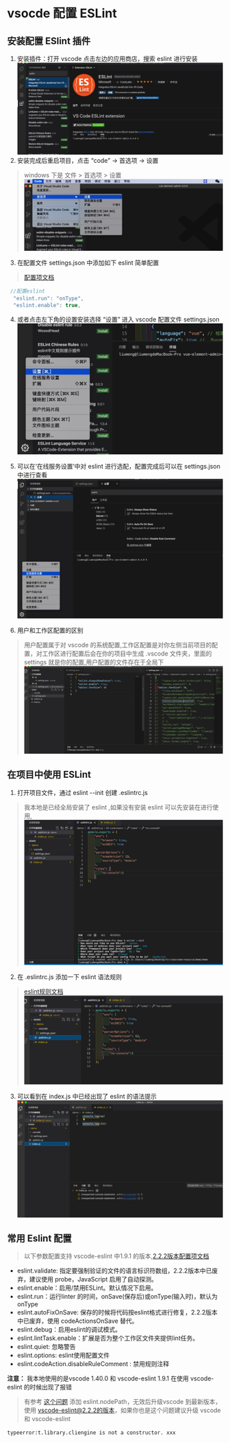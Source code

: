 # vsocde 配置 ESLint

## 安装配置 ESlint 插件

1. 安装插件：打开 vscode 点击左边的应用商店，搜索 eslint 进行安装
![eslint](../images/eslint/search.jpg)
2. 安装完成后重启项目，点击 “code” -> 首选项 -> 设置
> windows 下是 文件 > 首选项 > 设置
![eslint](../images/eslint/setting.png)
3. 在配置文件 settings.json 中添加如下 eslint 简单配置
> [配置项文档](https://github.com/microsoft/vscode-eslint/blob/f90802225e6180b12c51e742bed8f002d29a13d8/README.md) 

```js
 //配置eslint
  "eslint.run": "onType",
  "eslint.enable": true,
```
4. 或者点击左下角的设置安装选择 “设置” 进入 vscode 配置文件 settings.json
![eslint](../images/eslint/settiongs.png)
5. 可以在‘在线服务设置’中对 eslint 进行选配，配置完成后可以在 settings.json 中进行查看
![eslint](../images/eslint/eslint2.png)

6. 用户和工作区配置的区别
>用户配置属于对 vscode 的系统配置,工作区配置是对你左侧当前项目的配置，对工作区进行配置后会在你的项目中生成 .vscode 文件夹，里面的 settings 就是你的配置,用户配置的文件存在于全局下
![eslint](../images/eslint/eslintuser.png)

## 在项目中使用 ESLint
1. 打开项目文件，通过 eslint --init 创建 .eslintrc.js
> 我本地是已经全局安装了 eslint ,如果没有安装 eslint 可以先安装在进行使用,
![eslint](../images/eslint/eslintinit.jpg)
2. 在 .eslintrc.js 添加一下 eslint 语法规则
> [eslint规则文档](https://eslint.bootcss.com/docs/rules/)
![eslint](../images/eslint/eslint3.png)
3. 可以看到在 index.js 中已经出现了 eslint 的语法提示
![eslint](../images/eslint/eslintindex.png)


## 常用 Eslint 配置
> 以下参数配置支持 vscode-eslint 中1.9.1 的版本,[2.2.2版本配置项文档](https://github.com/microsoft/vscode-eslint)
+ eslint.validate: 指定要强制验证的文件的语言标识符数组，2.2.2版本中已废弃，建议使用 probe，JavaScript 启用了自动探测。
+ eslint.enable：启用/禁用ESLint。默认情况下启用。
+ eslint.run：运行linter 的时间，onSave(保存后)或onType(输入时)，默认为onType
+ eslint.autoFixOnSave: 保存的时候将代码按eslint格式进行修复，2.2.2版本中已废弃，使用 codeActionsOnSave 替代。
+ eslint.debug：启用eslint的调试模式。
+ eslint.lintTask.enable：扩展是否为整个工作区文件夹提供lint任务。
+ eslint.quiet: 忽略警告
+ eslint.options: eslint使用配置文件
+ eslint.codeAction.disableRuleComment : 禁用规则注释

**注意：**
我本地使用的是vscode 1.40.0 和 vscode-eslint 1.9.1 在使用 vscode-eslint 的时候出现了报错
> 有参考 [这个问题](https://github.com/microsoft/vscode-eslint/issues/293) 添加 eslint.nodePath，无效后升级vscode 到最新版本，使用 vscode-eslint@2.2.2的版本，如果你也是这个问题建议升级 vscode 和 vscode-eslint
```bash
typeerror:t.library.cliengine is not a constructor. xxx
```
